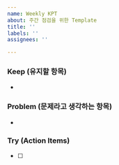 ```yaml
---
name: Weekly KPT
about: 주간 점검을 위한 Template
title: ''
labels: ''
assignees: ''

---
```


### Keep (유지할 항목)
* 

### Problem (문제라고 생각하는 항목)
* 

### Try (Action Items)
* [ ]
